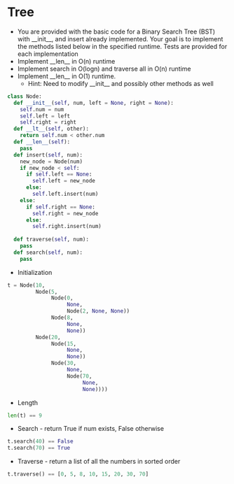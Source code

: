 # Tree

* You are provided with the basic code for a Binary Search Tree (BST) with \_\_init\_\_, and insert already implemented. Your goal is to implement the methods listed below in the specified runtime. Tests are provided for each implementation 
* Implement \_\_len\_\_ in O(n) runtime
* Implement search in O(logn) and traverse all in O(n) runtime
* Implement \_\_len\_\_ in O(1) runtime.
  * Hint: Need to modify \_\_init\_\_ and possibly other methods as well

```Python
class Node:
  def __init__(self, num, left = None, right = None):
    self.num = num
    self.left = left
    self.right = right
  def __lt__(self, other):
    return self.num < other.num
  def __len__(self):
    pass
  def insert(self, num):
    new_node = Node(num)
    if new_node < self:
      if self.left == None:
        self.left = new_node
      else:
        self.left.insert(num)
    else:
      if self.right == None:
        self.right = new_node
      else:
        self.right.insert(num)
        
  def traverse(self, num):
    pass
  def search(self, num):
    pass
```

* Initialization
```Python
t = Node(10,
         Node(5,
              Node(0,
                   None,
                   Node(2, None, None))
              Node(8,
                   None,
                   None))
         Node(20,
              Node(15,
                   None,
                   None))
              Node(30,
                   None,
                   Node(70,
                        None,
                        None))))              

```

* Length
```Python
len(t) == 9
```

* Search - return True if num exists, False otherwise
```Python
t.search(40) == False
t.search(70) == True
```

* Traverse - return a list of all the numbers in sorted order
```Python
t.traverse() == [0, 5, 8, 10, 15, 20, 30, 70]
```


